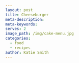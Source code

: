 ```yaml
---
layout: post
title: Cheeseburger
meta-description:
meta-keywords:
serves: 2
image_path: /img/cake-menu.jpg
categories:
  - food
  - recipes
author: Katie Smith
---
```

